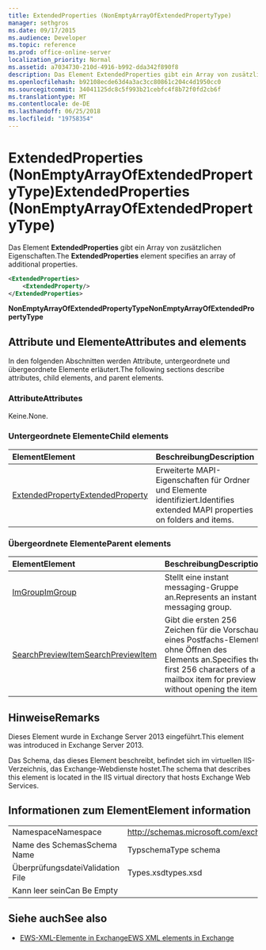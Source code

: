 ```yaml
---
title: ExtendedProperties (NonEmptyArrayOfExtendedPropertyType)
manager: sethgros
ms.date: 09/17/2015
ms.audience: Developer
ms.topic: reference
ms.prod: office-online-server
localization_priority: Normal
ms.assetid: a7034730-210d-4916-b992-dda342f890f8
description: Das Element ExtendedProperties gibt ein Array von zusätzlichen Eigenschaften.
ms.openlocfilehash: b92108ecde63d4a3ac3cc80861c204c4d1950cc0
ms.sourcegitcommit: 34041125dc8c5f993b21cebfc4f8b72f0fd2cb6f
ms.translationtype: MT
ms.contentlocale: de-DE
ms.lasthandoff: 06/25/2018
ms.locfileid: "19758354"
---
```

# <a name="extendedproperties-nonemptyarrayofextendedpropertytype"></a><span data-ttu-id="78447-103">ExtendedProperties (NonEmptyArrayOfExtendedPropertyType)</span><span class="sxs-lookup"><span data-stu-id="78447-103">ExtendedProperties (NonEmptyArrayOfExtendedPropertyType)</span></span>

<span data-ttu-id="78447-104">Das Element **ExtendedProperties** gibt ein Array von zusätzlichen Eigenschaften.</span><span class="sxs-lookup"><span data-stu-id="78447-104">The **ExtendedProperties** element specifies an array of additional properties.</span></span> 
  
```XML
<ExtendedProperties>
    <ExtendedProperty/>
</ExtendedProperties>
```

 <span data-ttu-id="78447-105">**NonEmptyArrayOfExtendedPropertyType**</span><span class="sxs-lookup"><span data-stu-id="78447-105">**NonEmptyArrayOfExtendedPropertyType**</span></span>
## <a name="attributes-and-elements"></a><span data-ttu-id="78447-106">Attribute und Elemente</span><span class="sxs-lookup"><span data-stu-id="78447-106">Attributes and elements</span></span>

<span data-ttu-id="78447-107">In den folgenden Abschnitten werden Attribute, untergeordnete und übergeordnete Elemente erläutert.</span><span class="sxs-lookup"><span data-stu-id="78447-107">The following sections describe attributes, child elements, and parent elements.</span></span>
  
### <a name="attributes"></a><span data-ttu-id="78447-108">Attribute</span><span class="sxs-lookup"><span data-stu-id="78447-108">Attributes</span></span>

<span data-ttu-id="78447-109">Keine.</span><span class="sxs-lookup"><span data-stu-id="78447-109">None.</span></span>
  
### <a name="child-elements"></a><span data-ttu-id="78447-110">Untergeordnete Elemente</span><span class="sxs-lookup"><span data-stu-id="78447-110">Child elements</span></span>

|<span data-ttu-id="78447-111">**Element**</span><span class="sxs-lookup"><span data-stu-id="78447-111">**Element**</span></span>|<span data-ttu-id="78447-112">**Beschreibung**</span><span class="sxs-lookup"><span data-stu-id="78447-112">**Description**</span></span>|
|:-----|:-----|
|[<span data-ttu-id="78447-113">ExtendedProperty</span><span class="sxs-lookup"><span data-stu-id="78447-113">ExtendedProperty</span></span>](extendedproperty.md) <br/> |<span data-ttu-id="78447-114">Erweiterte MAPI-Eigenschaften für Ordner und Elemente identifiziert.</span><span class="sxs-lookup"><span data-stu-id="78447-114">Identifies extended MAPI properties on folders and items.</span></span>  <br/> |
   
### <a name="parent-elements"></a><span data-ttu-id="78447-115">Übergeordnete Elemente</span><span class="sxs-lookup"><span data-stu-id="78447-115">Parent elements</span></span>

|<span data-ttu-id="78447-116">**Element**</span><span class="sxs-lookup"><span data-stu-id="78447-116">**Element**</span></span>|<span data-ttu-id="78447-117">**Beschreibung**</span><span class="sxs-lookup"><span data-stu-id="78447-117">**Description**</span></span>|
|:-----|:-----|
|[<span data-ttu-id="78447-118">ImGroup</span><span class="sxs-lookup"><span data-stu-id="78447-118">ImGroup</span></span>](imgroup.md) <br/> |<span data-ttu-id="78447-119">Stellt eine instant messaging-Gruppe an.</span><span class="sxs-lookup"><span data-stu-id="78447-119">Represents an instant messaging group.</span></span>  <br/> |
|[<span data-ttu-id="78447-120">SearchPreviewItem</span><span class="sxs-lookup"><span data-stu-id="78447-120">SearchPreviewItem</span></span>](searchpreviewitem.md) <br/> |<span data-ttu-id="78447-121">Gibt die ersten 256 Zeichen für die Vorschau eines Postfachs-Elements ohne Öffnen des Elements an.</span><span class="sxs-lookup"><span data-stu-id="78447-121">Specifies the first 256 characters of a mailbox item for preview without opening the item.</span></span>  <br/> |
   
## <a name="remarks"></a><span data-ttu-id="78447-122">Hinweise</span><span class="sxs-lookup"><span data-stu-id="78447-122">Remarks</span></span>

<span data-ttu-id="78447-123">Dieses Element wurde in Exchange Server 2013 eingeführt.</span><span class="sxs-lookup"><span data-stu-id="78447-123">This element was introduced in Exchange Server 2013.</span></span>
  
<span data-ttu-id="78447-124">Das Schema, das dieses Element beschreibt, befindet sich im virtuellen IIS-Verzeichnis, das Exchange-Webdienste hostet.</span><span class="sxs-lookup"><span data-stu-id="78447-124">The schema that describes this element is located in the IIS virtual directory that hosts Exchange Web Services.</span></span>
  
## <a name="element-information"></a><span data-ttu-id="78447-125">Informationen zum Element</span><span class="sxs-lookup"><span data-stu-id="78447-125">Element information</span></span>

|||
|:-----|:-----|
|<span data-ttu-id="78447-126">Namespace</span><span class="sxs-lookup"><span data-stu-id="78447-126">Namespace</span></span>  <br/> |http://schemas.microsoft.com/exchange/services/2006/types  <br/> |
|<span data-ttu-id="78447-127">Name des Schemas</span><span class="sxs-lookup"><span data-stu-id="78447-127">Schema Name</span></span>  <br/> |<span data-ttu-id="78447-128">Typschema</span><span class="sxs-lookup"><span data-stu-id="78447-128">Type schema</span></span>  <br/> |
|<span data-ttu-id="78447-129">Überprüfungsdatei</span><span class="sxs-lookup"><span data-stu-id="78447-129">Validation File</span></span>  <br/> |<span data-ttu-id="78447-130">Types.xsd</span><span class="sxs-lookup"><span data-stu-id="78447-130">types.xsd</span></span>  <br/> |
|<span data-ttu-id="78447-131">Kann leer sein</span><span class="sxs-lookup"><span data-stu-id="78447-131">Can Be Empty</span></span>  <br/> ||
   
## <a name="see-also"></a><span data-ttu-id="78447-132">Siehe auch</span><span class="sxs-lookup"><span data-stu-id="78447-132">See also</span></span>



- [<span data-ttu-id="78447-133">EWS-XML-Elemente in Exchange</span><span class="sxs-lookup"><span data-stu-id="78447-133">EWS XML elements in Exchange</span></span>](ews-xml-elements-in-exchange.md)

